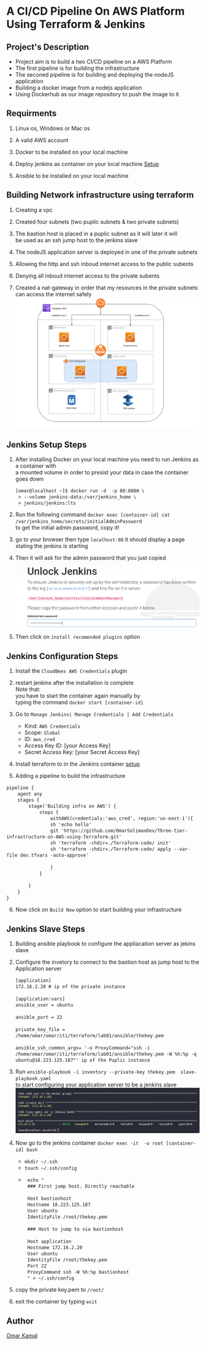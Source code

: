 # A CI/CD Pipeline On AWS Platform Using Terraform & Jenkins

## Project's Description

- Project aim is to build a two CI/CD pipeline on a AWS Platform
- The first pipeline is for building the infrastructure
- The seconed pipeline is for building and deploying the nodeJS application
- Building a docker image from a nodejs application
- Using Dockerhub as our image repository to push the image to it

## Requirments

1. Linux os, Windows or Mac os

2. A valid AWS account

3. Docker to be installed on your local machine

4. Deploy jenkins as container on your local machine [ Setup ](https://davelms.medium.com/run-jenkins-in-a-docker-container-part-1-docker-in-docker-7ca75262619d)

5. Ansible to be installed on your local machine

## Building Network infrastructure using terraform

1. Creating a vpc

2. Created four subnets (two puplic subnets & two private subnets)

3. The bastion host is placed in a puplic subnet as it will later it will <br />
   be used as an ssh jump host to the jenkins slave

4. The nodeJS application server is deployed in one of the private subnets

5. Allowing the http and ssh inboud internet access to the public subents

6. Denying all inboud internet access to the private subents

7. Created a nat-gateway in order that my resources in the private subnets <br />
   can access the internet safely<br />
   ![](./images/network.png "The example")

## Jenkins Setup Steps

1. After installing Docker on your local machine you need to run Jenkins as a container with <br />
   a mounted volume in order to presist your data in case the container goes down <br />
   ```
   [omar@localhost ~]$ docker run -d  -p 80:8080 \
    > --volume jenkins-data:/var/jenkins_home \
    > jenkins/jenkins:lts
   ```
2. Run the following command `docker exec [container-id] cat /var/jenkins_home/secrets/initialAdminPassword` <br />
   to get the initial admin password, copy it!

3. go to your browser then type `localhost:80` it should display a page stating the jenkins is starting <br />

4. Then it will ask for the admin password that you just copied <br />
   ![](./images/jenkins.png "The example")

5. Then click on `install recomended plugins` option

## Jenkins Configuration Steps

1. Install the `CloudBees AWS Credentials` plugin

2. restart jenkins after the installation is complete <br>
   Note that: <br />
   you have to start the container again manually by <br />
   typing the command `docker start [container-id]`

3. Go to `Manage Jenkins| Manage Credentials | Add Credentials`

   - Kind: `AWS Credentials`
   - Scope: `Global`
   - ID: `aws_cred`
   - Access Key ID: [your Access Key]
   - Secret Access Key: [your Secret Access Key]

4. Install terraform to in the Jenkins container [setup](https://learn.hashicorp.com/tutorials/terraform/install-cli)<br />

5. Adding a pipeline to build the infrastructure

```
pipeline {
    agent any
    stages {
        stage('Building infra on AWS') {
            steps {
				withAWS(credentials:'aws_cred', region:'us-east-1'){
                sh 'echo hello'
                git 'https://github.com/OmarSolimanDev/Three-tier-infrastructure-on-AWS-using-Terraform.git'
				sh 'terraform -chdir=./Terraform-code/ init'
				sh 'terraform -chdir=./Terraform-code/ apply --var-file dev.tfvars -auto-approve'

				}
            }

        }
    }
}
```

6. Now click on `Build Now` option to start building your infrastructure

## Jenkins Slave Steps

1. Building ansible playbook to configure the appliacation server as jekins slave

2. Configure the invetory to connect to the bastion host as jump host to the <br />
   Application server

   ```
   [application]
   172.16.2.20 # ip of the private instance

   [application:vars]
   ansible_user = ubuntu

   ansible_port = 22

   private_key_file = /home/omar/omar/iti/terraform/lab01/ansible/thekey.pem

   ansible_ssh_common_args= '-o ProxyCommand="ssh -i /home/omar/omar/iti/terraform/lab01/ansible/thekey.pem -W %h:%p -q ubuntu@18.223.125.187"' ip of the Puplic instance

   ```
3. Run `ansible-playbook -i inventory --private-key thekey.pem  slave-playbook.yaml` <br />
   to start configuring your application server to be a jenkins slave <br />
   ![](./images/ansible.png "The example")

4. Now go to the jenkins container `docker exec -it  -u root [container-id] bash` <br />
   * `mkdir ~/.ssh`
   * `touch ~/.ssh/config`
   * ``` 
      echo "
      ### First jump host. Directly reachable

      Host bastionhost
      Hostname 18.223.125.187
      User ubuntu
      IdentityFile /root/thekey.pem

      ### Host to jump to via bastionhost

      Host application
      Hostname 172.16.2.20
      User ubuntu
      IdentityFile /root/thekey.pem
      Port 22
      ProxyCommand ssh -W %h:%p bastionhost
      " > ~/.ssh/config
      ```
6. copy the private key.pem to `/root/`

7. exit the container by typing `exit`
## Author

[Omar Kamal ](https://www.linkedin.com/in/omar-soliman-617188208/)
